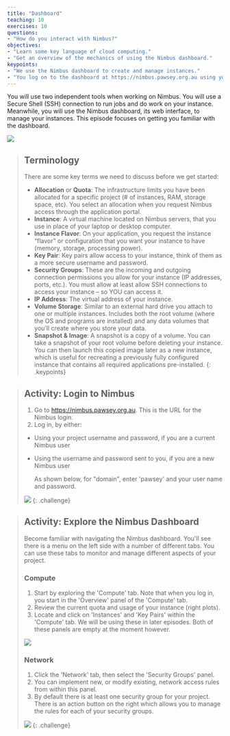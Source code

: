 ```yaml
---
title: "Dashboard"
teaching: 10
exercises: 10
questions:
- "How do you interact with Nimbus?"
objectives:
- "Learn some key language of cloud computing."
- "Get an overview of the mechanics of using the Nimbus dashboard."
keypoints:
- "We use the Nimbus dashboard to create and manage instances."
- "You log on to the dashboard at https://nimbus.pawsey.org.au using your project username and password."
---
```



You will use two independent tools when working on Nimbus.  You will use a Secure Shell (SSH) connection to run jobs and do work on your instance.  Meanwhile, you will use the Nimbus dashboard, its web interface, to manage your instances. This episode focuses on getting you familiar with the dashboard.

<kbd><img src="{{ page.root }}/fig/diagram-nimbus.png" /></kbd>

> ## Terminology
>
> There are some key terms we need to discuss before we get started:
>
> * **Allocation** or **Quota**:
>     The infrastructure limits you have been allocated for a specific project (# of instances, RAM, storage space, etc). You select an allocation when you request Nimbus access through the application portal.  
> * **Instance**:
>    A virtual machine located on Nimbus servers, that you use in place of your laptop or desktop computer.
> * **Instance Flavor**:
>    On your application, you request the instance “flavor” or configuration that you want your instance to have (memory, storage, processing power).
> * **Key Pair**:
>    Key pairs allow access to your instance, think of them as a more secure username and password.
> * **Security Groups**:
>    These are the incoming and outgoing connection permissions you allow for your instance (IP addresses, ports, etc.).
>    You must allow at least allow SSH connections to access your instance – so YOU can access it.
> * **IP Address**:
>    The virtual address of your instance.
> * **Volume Storage**:
>    Similar to an external hard drive you attach to one or multiple instances. Includes both the root volume (where the OS and programs are installed) and any data volumes that you’ll create where you store your data.  
> *  **Snapshot & Image**:
>    A snapshot is a copy of a volume. You can take a snapshot of your root volume before deleting your instance. You can then launch this copied image later as a new instance, which is useful for recreating a previously fully configured instance that contains all required applications pre-installed.
{: .keypoints}


> ## Activity: Login to Nimbus
>
> 1.	Go to https://nimbus.pawsey.org.au. This is the URL for the Nimbus login.
> 2.	Log in, by either:
> * Using your project username and password, if you are a current Nimbus user
> * Using the username and password sent to you, if you are a new Nimbus user
>
>     As shown below, for "domain", enter 'pawsey' and your user name and password.
>
> <kbd><img src="{{ page.root }}/fig/nimbus_login_screen.png" /></kbd>
{: .challenge}




> ## Activity: Explore the Nimbus Dashboard
>
> Become familiar with navigating the Nimbus dashboard. You'll see there is a menu on the left side with a number of different tabs. You can use these tabs to monitor and manage different aspects of your project.
>
> ### Compute
>    1. Start by exploring the 'Compute' tab. Note that when you log in, you start in the 'Overview' panel of the 'Compute' tab.
>    2. Review the current quota and usage of your instance (right plots).
>    3. Locate and click on 'Instances' and 'Key Pairs' within the 'Compute' tab. We will be using these in later episodes. Both of these panels are empty at the moment however.
>
> <kbd><img src="{{ page.root }}/fig/Overview_dashboard.png" /></kbd>
>
> ### Network
> 1. Click the 'Network' tab, then select the 'Security Groups' panel.
> 2. You can implement new, or modify existing, network access rules from within this panel.  
> 3. By default there is at least one security group for your project. There is an action button on the right which allows you to manage the rules for each of your security groups.
>
> <kbd><img src="{{ page.root }}/fig/Security_dashboard.png" /></kbd>
{: .challenge}
